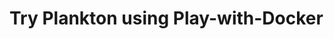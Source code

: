 # Try Plankton using Play-with-Docker

<!-- Plankton requires access to the Docker host via `/var/run/docker.sock`,
so those concerned (and rightly so) with running third-party containers
with access to the Docker host can try Plankton using
[Play-with-Docker](https ://labs.play-with-docker.com). -->
